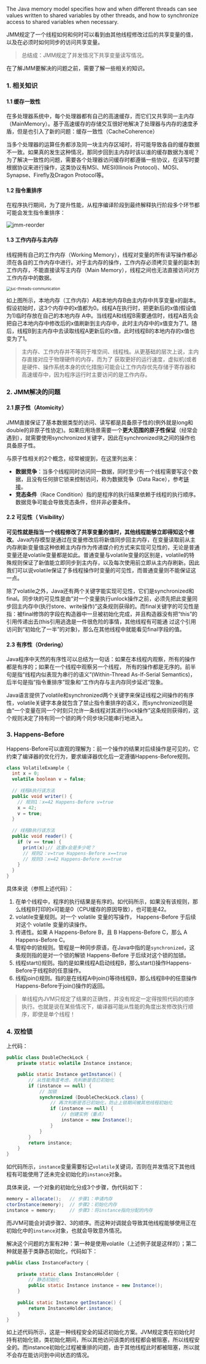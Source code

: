 The Java memory model specifies how and when different threads can see values written to shared variables by other threads, and how to synchronize access to shared variables when necessary.

JMM规定了一个线程如何和何时可以看到由其他线程修改过后的共享变量的值，以及在必须时如何同步的访问共享变量。

> 总结成：JMM规定了并发情况下共享变量读写情况。

在了解JMM要解决的问题之前，需要了解一些相关的知识。

### 1. 相关知识

#### 1.1 缓存一致性

在多处理器系统中，每个处理器都有自己的高速缓存，而它们又共享同一主内存（MainMemory）。基于高速缓存的存储交互很好地解决了处理器与内存的速度矛盾，但是也引入了新的问题：缓存一致性（CacheCoherence）

当多个处理器的运算任务都涉及同一块主内存区域时，将可能导致各自的缓存数据不一致。如果真的发生这种情况，那同步回到主内存时该以谁的缓存数据为准呢？为了解决一致性的问题，需要各个处理器访问缓存时都遵循一些协议，在读写时要根据协议来进行操作，这类协议有MSI、MESI(Illinois Protocol)、MOSI、 Synapse、Firefly及Dragon Protocol等。

#### 1.2 指令重排序

在程序执行期间，为了提升性能，从程序编译阶段到最终解释执行阶段多个环节都可能会发生指令重排序：

![jmm-reorder](../images/jmm-reorder.jpg)

#### 1.3 工作内存与主内存

线程拥有自己的工作内存（Working Memory），线程对变量的所有读写操作都必须在各自的工作内存中进行。对于主内存的操作，工作内存必须拷贝变量的副本到工作内存，不能直接读写主内存（Main Memory），线程之间也无法直接访问对方工作内存中的数据。

<img src="../images/juc-threads-communication.jpg" alt="juc-threads-communication" style="zoom:70%;" />

如上图所示，本地内存（工作内存）A和本地内存B由主内存中共享变量x的副本。假设初始时，这3个内存中的x值都为0。线程A在执行时，把更新后的x值(假设值为1)临时存放在自己的本地内存 A中。当线程A和线程B需要通信时，线程A首先会把自己本地内存中修改后的x值刷新到主内存中，此时主内存中的x值变为了1。随后，线程B到主内存中去读取线程A更新后的x值，此时线程B的本地内存的x值也变为了1。

> 主内存、工作内存并不等同于堆空间、线程栈。从更基础的层次上说，主内存直接对应于物理硬件的内存，而为了 获取更好的运行速度，虚拟机(或者是硬件、操作系统本身的优化措施)可能会让工作内存优先存储于寄存器和高速缓存中，因为程序运行时主要访问的是工作内存。

### 2. JMM解决的问题

#### 2.1 原子性（Atomicity）

JMM直接保证了基本数据类型的访问、读写都是具备原子性的(例外就是long和double的非原子性协定)。如果应用场景需要一个**更大范围的原子性保证**（经常会遇到），就需要使用synchronized关键字，因此在synchronized块之间的操作也具备原子性。

与原子性相关的2个概念，经常被提到，在这里列出来：
- **数据竞争**：当多个线程同时访问同一数据，同时至少有一个线程需要写这个数据，且没有任何排它锁来控制访问，称为数据竞争（Data Race），参考[链接](https://docs.oracle.com/cd/E19205-01/820-0619/geojs/index.html)。
- **竞态条件**（Race Condition）指的是程序的执行结果依赖于线程的执行顺序。数据竞争可能会导致竞态条件，但并非必要条件。

#### 2.2 可见性（ Visibility）

**可见性就是指当一个线程修改了共享变量的值时，其他线程能够立即得知这个修改**。Java内存模型是通过在变量修改后将新值同步回主内存，在变量读取前从主内存刷新变量值这种依赖主内存作为传递媒介的方式来实现可见性的，无论是普通变量还是volatile变量都是如此。普通变量与volatile变量的区别是，volatile的特殊规则保证了新值能立即同步到主内存，以及每次使用前立即从主内存刷新。因此我们可以说volatile保证了多线程操作时变量的可见性，而普通变量则不能保证这一点。

除了volatile之外，Java还有两个关键字能实现可见性，它们是synchronized和final。同步块的可见性是由“对一个变量执行unlock操作之前，必须先把此变量同步回主内存中(执行store、write操作)”这条规则获得的。而final关键字的可见性是指：被final修饰的字段在构造器中一旦被初始化完成，并且构造器没有把“this”的引用传递出去(this引用逃逸是一件很危险的事情，其他线程有可能通 过这个引用访问到“初始化了一半”的对象)，那么在其他线程中就能看见final字段的值。

#### 2.3 有序性（Ordering）

Java程序中天然的有序性可以总结为一句话：如果在本线程内观察，所有的操作都是有序的；如果在一个线程中观察另一个线程， 所有的操作都是无序的。前半句是指“线程内似表现为串行的语义”(Within-Thread As-If-Serial
 Semantics)，后半句是指“指令重排序”现象和“工作内存与主内存同步延迟”现象。

Java语言提供了volatile和synchronized两个关键字来保证线程之间操作的有序性，volatile关键字本身就包含了禁止指令重排序的语义，而synchronized则是由“一个变量在同一个时刻只允许一条线程对其进行lock操作”这条规则获得的，这个规则决定了持有同一个锁的两个同步块只能串行地进入。

### 3. Happens-Before

Happens-Before可以直观的理解为：前一个操作的结果对后续操作是可见的，它约束了编译器的优化行为，要求编译器优化后一定遵循Happens-Before规则。

```java
class VolatileExample {
  int x = 0;
  volatile boolean v = false;
  
  // 线程A执行该方法
  public void writer() {
    // 规则1：x=42 Happens-Before v=true
    x = 42;
    v = true;
  }
  
  // 线程B执行该方法
  public void reader() {
    if (v == true) {
      print(x);// 这里x会是多少呢？
      // 规则2：v=true Happens-Before x==true
      // 规则3：x=42 Happens-Before x==true
    }
  }
}
```

具体来说（参照上述代码）：

1. 在单个线程中，程序的执行结果是有序的。如代码所示，如果没有该规则，那么线程B打印的x可能是0（CPU缓存的原因导致），也可能是42。
2. volatile变量规则。对一个 volatile 变量的写操作， Happens-Before 于后续对这个 volatile 变量的读操作。
3. 传递性。如果 A Happens-Before B，且 B Happens-Before C，那么 A Happens-Before C。
4. 管程中的锁规则。管程是一种同步原语，在Java中指的是`synchronized`，这条规则指的是对一个锁的解锁 Happens-Before 于后续对这个锁的加锁。
5. 线程start()规则。指的是如果线程A启动线程B，那么start()操作Happens-Before于线程B的任意操作。
6. 线程join()规则。指的是在线程A中join()等待线程B，那么线程B中的任意操作Happens-Before于join()操作的返回。

> 单线程内JVM只规定了结果的正确性，并没有规定一定得按照代码的顺序执行。也就是说在某些情况下，编译器可能从性能的角度出发修改执行顺序，即使是单个线程！

### 4. 双检锁

上代码：

```java
public class DoubleCheckLock {
    private static volatile Instance instance;

    public static Instance getInstance() {
        // 从性能角度考虑，先判断是否已初始化
        if (instance == null) {
            // 加锁
            synchronized (DoubleCheckLock.class) {
                // 再次判断是否已初始化，防止上锁期间被其他线程初始化
                if (instance == null) {
                    // 创建实例（重点）
                    instance = new Instance();
                }
            }
        }
        return instance;
    }
}
```

如代码所示，`instance`变量需要标记`volatile`关键词，否则在并发情况下其他线程有可能使用了还未完全初始化的`instance`对象。

具体来说，一个对象的初始化分成3个步骤，伪代码如下：

```java
memory = allocate();   // 步骤1：申请内存
ctorInstance(memory);  // 步骤2：初始化内存 
instance = memory;     // 步骤3：将instance指向分配的内存
```

而JVM可能会对调步骤2、3的顺序。而这种对调就会导致其他线程能够使用正在初始化中的`instance`对象，也就会导致意外情况。

解决这个问题的方案有2种：第一种是使用volatile（上述例子就是这样的）；第二种就是基于类静态初始化，代码如下：

```java
public class InstanceFactory {
   
    private static class InstanceHolder {
        // 静态初始化
        public static Instance instance = new Instance();
    } 
    
    public static Instance getInstance() {
        return InstanceHolder.instance;
    }
}
```

如上述代码所示，这是一种线程安全的延迟初始化方案。JVM规定类在初始化时持有初始化锁，类初始化期间，所以其他访问该类的线程都会被阻塞，所以线程安全的。而instance初始化过程被重排的问题，由于其他线程此时都被阻塞，所以就不会存在能访问到中间状态的情况。